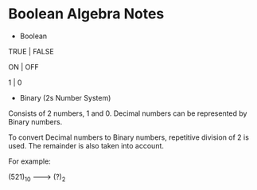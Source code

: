 Boolean Algebra Notes
===

* Boolean
  
TRUE | FALSE

ON   | OFF

1    | 0

* Binary (2s Number System)

Consists of 2 numbers, 1 and 0. Decimal numbers can be represented by Binary numbers.

To convert Decimal numbers to Binary numbers, repetitive division of 2 is used. The remainder is also taken into account.

For example:

(521)<sub>10</sub> ---> (?)<sub>2</sub>
